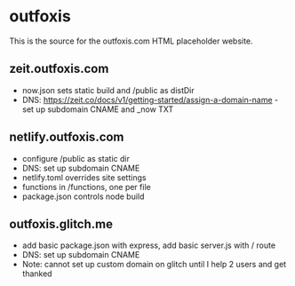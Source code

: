 # outfoxis

This is the source for the outfoxis.com HTML placeholder website.

## zeit.outfoxis.com

* now.json sets static build and /public as distDir
* DNS: https://zeit.co/docs/v1/getting-started/assign-a-domain-name - set up subdomain CNAME and \_now TXT

## netlify.outfoxis.com

* configure /public as static dir
* DNS: set up subdomain CNAME
* netlify.toml overrides site settings
* functions in /functions, one per file
* package.json controls node build

## outfoxis.glitch.me

* add basic package.json with express, add basic server.js with / route
* DNS: set up subdomain CNAME
* Note: cannot set up custom domain on glitch until I help 2 users and get thanked
